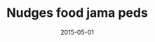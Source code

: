 ---
title: Nudges food jama peds
articlename: >-
  Nudging Students Toward Healthier Food Choices—Applying Insights From Behavioral Economics
date: '2015-05-01'
summary: >-
  Almost one-third of school-aged children are overweight or obese, a level that has not improved over the past decade. Overweight children are more likely to become overweight adults. Even more concerning is that childhood obesity is associated with higher morbidity and mortality later in life, independent of adult obesity. Interventions to improve diet have been demonstrated to reduce weight and improve metabolic outcomes among children and adolescents. However, adopting and maintaining these healthier habits is challenging, and new strategies are needed.
authors: >-
  Mitesh S. Patel, Kevin G. Volpp
source: 'https://jamanetwork.com/journals/jamapediatrics/article-abstract/2210435'
journal: JAMA Peds
spotlight: false
image: 
---
